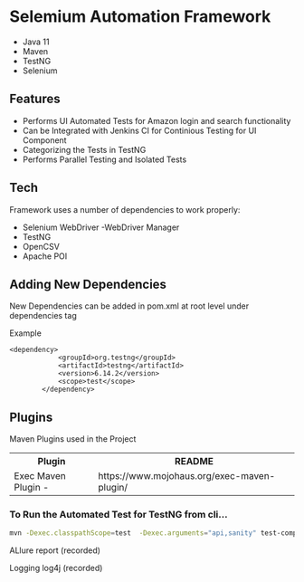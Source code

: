 # Selemium Automation Framework


- Java 11
- Maven
- TestNG
- Selenium


## Features

- Performs UI  Automated Tests for Amazon login and search functionality
- Can be Integrated with Jenkins CI for Continious Testing for UI Component 
- Categorizing the Tests in  TestNG 
- Performs Parallel Testing and Isolated Tests


## Tech

Framework uses a number of dependencies to work properly:

- Selenium WebDriver
-WebDriver Manager
- TestNG
- OpenCSV
- Apache POI

## Adding New Dependencies

New Dependencies can be added in pom.xml at root level under dependencies tag

Example
```
<dependency>
			<groupId>org.testng</groupId>
			<artifactId>testng</artifactId>
			<version>6.14.2</version>
			<scope>test</scope>
		</dependency>
```



## Plugins

Maven Plugins used in the Project
<table>
  <tr><th>Plugin</th><th>README</th></tr>
    <tr><td> Exec Maven Plugin -</td><td>https://www.mojohaus.org/exec-maven-plugin/ </td></tr>
</table>




### To Run the Automated Test for TestNG from cli...

```sh
mvn -Dexec.classpathScope=test  -Dexec.arguments="api,sanity" test-compile  exec:java -Dexec.cleanupDaemonThreads=false -X
```



ALlure report (recorded)

Logging log4j (recorded)


